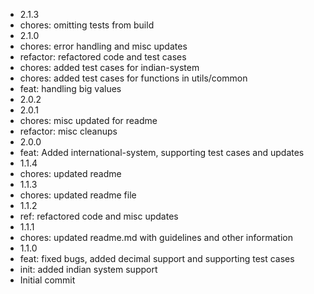 - 2.1.3
- chores: omitting tests from build
- 2.1.0
- chores: error handling and misc updates
- refactor: refactored code and test cases
- chores: added test cases for indian-system
- chores: added test cases for functions in utils/common
- feat: handling big values
- 2.0.2
- 2.0.1
- chores: misc  updated for readme
- refactor: misc cleanups
- 2.0.0
- feat: Added international-system, supporting test cases and updates
- 1.1.4
- chores: updated readme
- 1.1.3
- chores: updated readme file
- 1.1.2
- ref: refactored code and misc updates
- 1.1.1
- chores: updated readme.md with guidelines and other information
- 1.1.0
- feat: fixed bugs, added decimal support and supporting test cases
- init: added indian system support
- Initial commit
